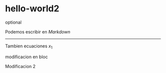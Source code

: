 # hello-world2
optional

Podemos escribir en *Markdown*

---
Tambien ecuaciones $x_1$

modificacion en bloc

Modificacion 2